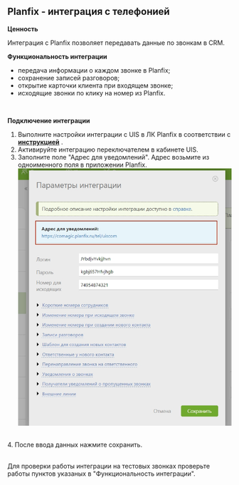 ## Planfix - интеграция с телефонией  <br />

**Ценность**   <br />

Интеграция с Planfix позволяет передавать данные по звонкам в CRM.   <br />

**Функциональность интеграции**  <br />
- передача информации о каждом звонке в Planfix;  
- сохранение записей разговоров;  
- открытие карточки клиента при входящем звонке;  
- исходящие звонки по клику на номер из Planfix. <br />
<br />

**Подключение интеграции**  <br />

1. Выполните настройки интеграции с UIS в ЛК Planfix в соответствии с  **[инструкцией](https://planfix.com/ru/help/%D0%98%D0%BD%D1%82%D0%B5%D0%B3%D1%80%D0%B0%D1%86%D0%B8%D1%8F_%D1%81_UIS)** . <br />
2. Активируйте интеграцию переключателем в кабинете UIS.  <br />
3. Заполните поле "Адрес для уведомлений". Адрес возьмите из одноименного поля в приложении Planfix. <br />
![image](planfix.png)
<br />
4. После ввода данных нажмите сохранить.  <br />
<br />

Для проверки работы интеграции на тестовых звонках проверьте работы пунктов указаных в "Функциональность интеграции".  
